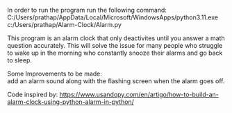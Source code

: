 In order to run the program run the following command: C:/Users/prathap/AppData/Local/Microsoft/WindowsApps/python3.11.exe c:/Users/prathap/Alarm-Clock/Alarm.py

This program is an alarm clock that only deactivites until you answer a math question accurately. This will solve the issue for many people who struggle to wake up in the morning who constantly snooze their alarms and go back to sleep.

Some Improvements to be made:                                                                                                                                  
add an alarm sound along with the flashing screen when the alarm goes off. 

Code inspired by: https://www.usandopy.com/en/artigo/how-to-build-an-alarm-clock-using-python-alarm-in-python/
